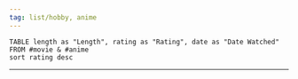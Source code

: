 ```yaml
---
tag: list/hobby, anime
---
```


```dataview
TABLE length as "Length", rating as "Rating", date as "Date Watched"
FROM #movie & #anime
sort rating desc
```
---






